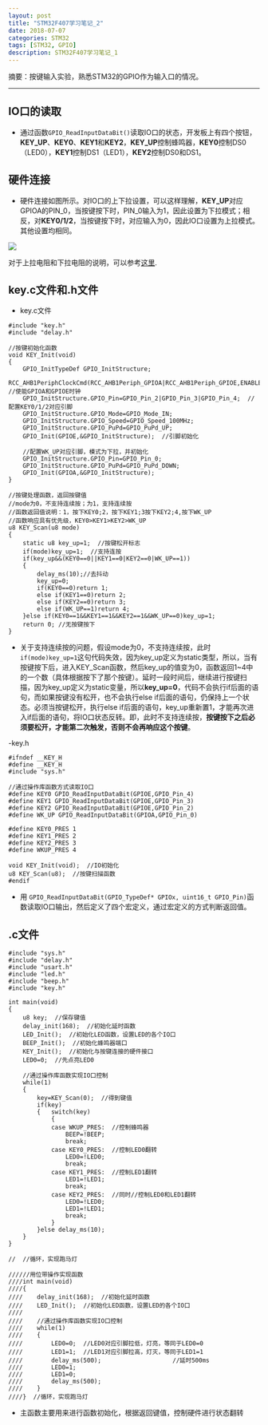 ```yaml
---
layout: post
title: "STM32F407学习笔记_2"
date: 2018-07-07
categories: STM32
tags: [STM32, GPIO]
description: STM32F407学习笔记_1
---
```


摘要：按键输入实验，熟悉STM32的GPIO作为输入口的情况。

---

## IO口的读取
- 通过函数```GPIO_ReadInputDataBit()```读取IO口的状态，开发板上有四个按钮，**KEY_UP**、**KEY0**、**KEY1**和**KEY2**，**KEY_UP**控制蜂鸣器，**KEY0**控制DS0（LED0），**KEY1**控制DS1（LED1），**KEY2**控制DS0和DS1。

## 硬件连接

- 硬件连接如图所示。对IO口的上下拉设置，可以这样理解，**KEY_UP**对应GPIOA的PIN_0，当按键按下时，PIN_0输入为1，因此设置为下拉模式；相反，对**KEY0/1/2**，当按键按下时，对应输入为0，因此IO口设置为上拉模式。其他设置均相同。

![](http://oxt33qs1f.bkt.clouddn.com/STM32_2_yingjianlianjie.png)

对于上拉电阻和下拉电阻的说明，可以参考[这里](https://blog.csdn.net/z735640642/article/details/78043018).

## key.c文件和.h文件

- key.c文件

```
#include "key.h"
#include "delay.h"

//按键初始化函数
void KEY_Init(void)
{
	GPIO_InitTypeDef GPIO_InitStructure;
	RCC_AHB1PeriphClockCmd(RCC_AHB1Periph_GPIOA|RCC_AHB1Periph_GPIOE,ENABLE);  //使能GPIOA和GPIOE时钟
	GPIO_InitStructure.GPIO_Pin=GPIO_Pin_2|GPIO_Pin_3|GPIO_Pin_4;  //配置KEY0/1/2对应引脚
	GPIO_InitStructure.GPIO_Mode=GPIO_Mode_IN;
	GPIO_InitStructure.GPIO_Speed=GPIO_Speed_100MHz;
	GPIO_InitStructure.GPIO_PuPd=GPIO_PuPd_UP;
	GPIO_Init(GPIOE,&GPIO_InitStructure);  //引脚初始化
	
	//配置WK_UP对应引脚，模式为下拉，并初始化
	GPIO_InitStructure.GPIO_Pin=GPIO_Pin_0;
	GPIO_InitStructure.GPIO_PuPd=GPIO_PuPd_DOWN;
	GPIO_Init(GPIOA,&GPIO_InitStructure);
}
	
//按键处理函数，返回按键值
//mode为0，不支持连续按；为1，支持连续按
//函数返回值说明：1，按下KEY0;2，按下KEY1;3按下KEY2;4,按下WK_UP
//函数响应具有优先级，KEY0>KEY1>KEY2>WK_UP
u8 KEY_Scan(u8 mode)
{
	static u8 key_up=1;  //按键松开标志
	if(mode)key_up=1;  //支持连按
	if(key_up&&(KEY0==0||KEY1==0|KEY2==0|WK_UP==1))
	{
		delay_ms(10);//去抖动
		key_up=0;
		if(KEY0==0)return 1;
		else if(KEY1==0)return 2;
		else if(KEY2==0)return 3;
		else if(WK_UP==1)return 4;
	}else if(KEY0==1&&KEY1==1&&KEY2==1&&WK_UP==0)key_up=1;
	return 0; //无按键按下
}

```

- 关于支持连续按的问题，假设mode为0，不支持连续按，此时	```if(mode)key_up=1```这句代码失效，因为key_up定义为static类型，所以，当有按键按下后，进入KEY_Scan函数，然后key_up的值变为0，函数返回1~4中的一个数（具体根据按下了那个按键）。延时一段时间后，继续进行按键扫描，因为key_up定义为static变量，所以**key_up=0**，代码不会执行if后面的语句，而如果按键没有松开，也不会执行else if后面的语句，仍保持上一个状态。必须当按键松开，执行else if后面的语句，key_up重新置1，才能再次进入if后面的语句，将IO口状态反转。即，此时不支持连续按，**按键按下之后必须要松开，才能第二次触发，否则不会再响应这个按键**。

-key.h

```
#ifndef __KEY_H
#define __KEY_H
#include "sys.h"

//通过操作库函数方式读取IO口
#define KEY0 GPIO_ReadInputDataBit(GPIOE,GPIO_Pin_4)
#define KEY1 GPIO_ReadInputDataBit(GPIOE,GPIO_Pin_3)
#define KEY2 GPIO_ReadInputDataBit(GPIOE,GPIO_Pin_2)
#define WK_UP GPIO_ReadInputDataBit(GPIOA,GPIO_Pin_0)

#define KEY0_PRES 1
#define KEY1_PRES 2
#define KEY2_PRES 3
#define WKUP_PRES 4

void KEY_Init(void);  //IO初始化
u8 KEY_Scan(u8);  //按键扫描函数
#endif
```

- 用 ```GPIO_ReadInputDataBit(GPIO_TypeDef* GPIOx, uint16_t GPIO_Pin)```函数读取IO口输出，然后定义了四个宏定义，通过宏定义的方式判断返回值。

## .c文件

```
#include "sys.h"
#include "delay.h"
#include "usart.h"
#include "led.h"
#include "beep.h"
#include "key.h"

int main(void)
{
	u8 key;  //保存键值
	delay_init(168);  //初始化延时函数
	LED_Init();  //初始化LED函数，设置LED的各个IO口
	BEEP_Init();  //初始化蜂鸣器端口
	KEY_Init();  //初始化与按键连接的硬件接口
	LED0=0;  //先点亮LED0
	
	//通过操作库函数实现IO口控制
	while(1)
	{
		key=KEY_Scan(0);  //得到键值
		if(key)
		{	switch(key)
			{
			case WKUP_PRES:  //控制蜂鸣器
				BEEP=!BEEP;
				break;
			case KEY0_PRES:  //控制LED0翻转
				LED0=!LED0;
				break;
			case KEY1_PRES:  //控制LED1翻转
				LED1=!LED1;
				break;
			case KEY2_PRES:  //同时//控制LED0和LED1翻转
				LED0=!LED0;
				LED1=!LED1;
				break;
			}
		}else delay_ms(10);
	}
}

//	//循环，实现跑马灯

//////用位带操作实现函数
////int main(void)
////{
////	delay_init(168);  //初始化延时函数
////	LED_Init();  //初始化LED函数，设置LED的各个IO口
////	
////	//通过操作库函数实现IO口控制
////	while(1)
////	{
////		LED0=0;  //LED0对应引脚拉低，灯亮，等同于LED0=0
////		LED1=1;  //LED1对应引脚拉高，灯灭，等同于LED1=1
////		delay_ms(500);                    //延时500ms
////		LED0=1;
////		LED1=0;
////		delay_ms(500);
////	}
////}  //循环，实现跑马灯

```

- 主函数主要用来进行函数初始化，根据返回键值，控制硬件进行状态翻转







